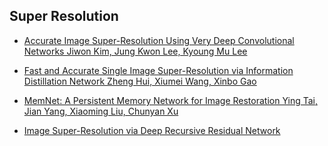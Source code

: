 ## Super Resolution

* [Accurate Image Super-Resolution Using Very Deep Convolutional Networks
Jiwon Kim, Jung Kwon Lee, Kyoung Mu Lee](https://arxiv.org/abs/1511.04587)

* [Fast and Accurate Single Image Super-Resolution via Information Distillation Network
Zheng Hui, Xiumei Wang, Xinbo Gao](https://arxiv.org/abs/1803.09454)

* [MemNet: A Persistent Memory Network for Image Restoration
Ying Tai, Jian Yang, Xiaoming Liu, Chunyan Xu](https://arxiv.org/abs/1708.02209)

* [Image Super-Resolution via Deep Recursive Residual Network](https://ieeexplore.ieee.org/document/8099781)
